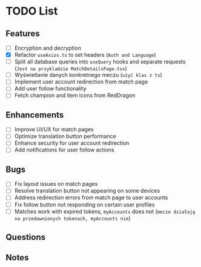 # TODO List

## Features

- [ ] Encryption and decryption
- [x] Refactor `useAxios.ts` to set headers (`Auth and Language`)
- [ ] Split all database queries into `useQuery` hooks and separate requests (`Jest na przykladzie MatchDetailsPage.tsx`)
- [ ] Wyświetlanie danych konkretnego meczu (`użyć klas z ts`)
- [ ] Implement user account redirection from match page
- [ ] Add user follow functionality
- [ ] Fetch champion and item icons from RedDragon

## Enhancements

- [ ] Improve UI/UX for match pages
- [ ] Optimize translation button performance
- [ ] Enhance security for user account redirection
- [ ] Add notifications for user follow actions

## Bugs

- [ ] Fix layout issues on match pages
- [ ] Resolve translation button not appearing on some devices
- [ ] Address redirection errors from match page to user accounts
- [ ] Fix follow button not responding on certain user profiles
- [ ] Matches work with expired tokens, `myAccounts` does not (`mecze działają na przedawnionych tokenach, myAccounts nie`)

## Questions

## Notes
